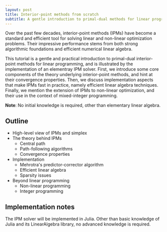 ```yaml
---
layout: post
title: Interior-point methods from scratch
subtitle: A gentle introduction to primal-dual methods for linear programming
---
```


Over the past few decades, interior-point methods (IPMs) have become a standard and efficient tool for solving linear and non-linear optimization problems.
Their impressive performance stems from both strong algorithmic foundations and efficient numerical linear algebra.

This tutorial is a gentle and practical introduction to primal-dual interior-point methods for linear programming, and is illustrated by the implementation of an elementray IPM solver.
First, we introduce some core components of the theory underlying interior-point methods, and hint at their convergence properties.
Then, we discuss implementation aspects that make IPMs fast in practice, namely efficient linear algebra techniques.
Finally, we mention the extension of IPMs to non-linear optimization, and their use in the context of mixed-integer programming.

**Note**: No initial knowledge is required, other than elementary linear algebra.

## Outline

* High-level view of IPMs and simplex
* The theory behind IPMs
  * Central path
  * Path-following algorithms
  * Convergence properties
* Implementation
  * Mehrotra's predictor-corrector algorithm
  * Efficient linear algebra
  * Sparsity issues
* Beyond linear programming
  * Non-linear programming
  * Integer programming

## Implementation notes

The IPM solver will be implemented in Julia. Other than basic knowledge of Julia and its LinearAlgebra library, no advanced knowledge is required.